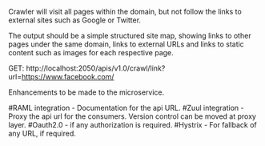Crawler will visit all pages within the domain, but not follow the links to external sites such as Google or Twitter.

The output should be a simple structured site map, showing links to other pages under the same domain, 
links to external URLs and links to static content such as images for each respective page.

GET: http://localhost:2050/apis/v1.0/crawl/link?url=https://www.facebook.com/


Enhancements to be made to the microservice.

#RAML integration - Documentation for the api URL.
#Zuul integration - Proxy the api url for the consumers. Version control can be moved at proxy layer.
#Oauth2.0 - if any authorization is required.
#Hystrix - For fallback of any URL, if required. 

